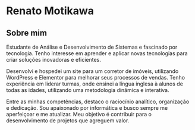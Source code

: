 # Renato Motikawa

## Sobre mim
Estudante de Análise e Desenvolvimento de Sistemas e fascinado por tecnologia. Tenho interesse em aprender e aplicar novas tecnologias para criar soluções inovadoras e eficientes.

Desenvolvi e hospedei um site para um corretor de imóveis, utilizando WordPress e Elementor para melhorar seus processos de vendas. Tenho experiência em liderar turmas, onde ensinei a língua inglesa à alunos de todas as idades, utilizando uma metodologia dinâmica e interativa.

Entre as minhas competências, destaco o raciocínio analítico, organização e dedicação. Sou apaixonado por informática e busco sempre me aperfeiçoar e me atualizar. Meu objetivo é contribuir para o desenvolvimento de projetos que agreguem valor.